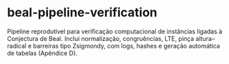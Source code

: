# beal-pipeline-verification
Pipeline reprodutível para verificação computacional de instâncias ligadas à Conjectura de Beal. Inclui normalização, congruências, LTE, pinça altura–radical e barreiras tipo Zsigmondy, com logs, hashes e geração automática de tabelas (Apêndice D).

